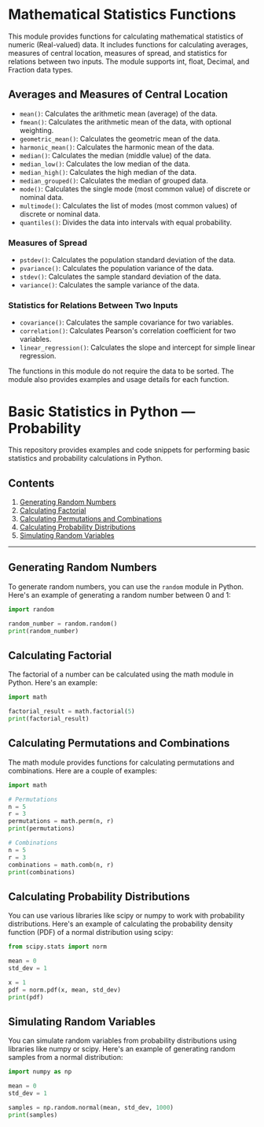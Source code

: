 # Mathematical Statistics Functions

This module provides functions for calculating mathematical statistics of numeric (Real-valued) data. It includes functions for calculating averages, measures of central location, measures of spread, and statistics for relations between two inputs. The module supports int, float, Decimal, and Fraction data types.

## Averages and Measures of Central Location

- `mean()`: Calculates the arithmetic mean (average) of the data.
- `fmean()`: Calculates the arithmetic mean of the data, with optional weighting.
- `geometric_mean()`: Calculates the geometric mean of the data.
- `harmonic_mean()`: Calculates the harmonic mean of the data.
- `median()`: Calculates the median (middle value) of the data.
- `median_low()`: Calculates the low median of the data.
- `median_high()`: Calculates the high median of the data.
- `median_grouped()`: Calculates the median of grouped data.
- `mode()`: Calculates the single mode (most common value) of discrete or nominal data.
- `multimode()`: Calculates the list of modes (most common values) of discrete or nominal data.
- `quantiles()`: Divides the data into intervals with equal probability.

### Measures of Spread

- `pstdev()`: Calculates the population standard deviation of the data.
- `pvariance()`: Calculates the population variance of the data.
- `stdev()`: Calculates the sample standard deviation of the data.
- `variance()`: Calculates the sample variance of the data.

### Statistics for Relations Between Two Inputs

- `covariance()`: Calculates the sample covariance for two variables.
- `correlation()`: Calculates Pearson's correlation coefficient for two variables.
- `linear_regression()`: Calculates the slope and intercept for simple linear regression.

The functions in this module do not require the data to be sorted. The module also provides examples and usage details for each function.

# Basic Statistics in Python — Probability

This repository provides examples and code snippets for performing basic statistics and probability calculations in Python.

## Contents

1. [Generating Random Numbers](#generating-random-numbers)
2. [Calculating Factorial](#calculating-factorial)
3. [Calculating Permutations and Combinations](#calculating-permutations-and-combinations)
4. [Calculating Probability Distributions](#calculating-probability-distributions)
5. [Simulating Random Variables](#simulating-random-variables)

---

## Generating Random Numbers

To generate random numbers, you can use the `random` module in Python. Here's an example of generating a random number between 0 and 1:

```python
import random

random_number = random.random()
print(random_number)

```

## Calculating Factorial

The factorial of a number can be calculated using the math module in Python. Here's an example:

```python
import math

factorial_result = math.factorial(5)
print(factorial_result)
```

## Calculating Permutations and Combinations

The math module provides functions for calculating permutations and combinations. Here are a couple of examples:

```python
import math

# Permutations
n = 5
r = 3
permutations = math.perm(n, r)
print(permutations)

# Combinations
n = 5
r = 3
combinations = math.comb(n, r)
print(combinations)
```

## Calculating Probability Distributions

You can use various libraries like scipy or numpy to work with probability distributions. Here's an example of calculating the probability density function (PDF) of a normal distribution using scipy:

```python
from scipy.stats import norm

mean = 0
std_dev = 1

x = 1
pdf = norm.pdf(x, mean, std_dev)
print(pdf)
```

## Simulating Random Variables

You can simulate random variables from probability distributions using libraries like numpy or scipy. Here's an example of generating random samples from a normal distribution:

```python
import numpy as np

mean = 0
std_dev = 1

samples = np.random.normal(mean, std_dev, 1000)
print(samples)
```
